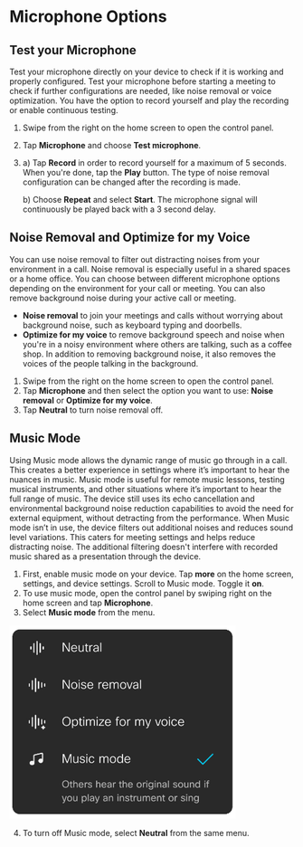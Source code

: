 # Microphone Options

## Test your Microphone

Test your microphone directly on your device to check if it is working and properly configured. 
Test your microphone before starting a meeting to check if further configurations are needed, like noise removal or voice optimization. You have the option to record yourself and play the recording or enable continuous testing. 

1.	Swipe from the right on the home screen to open the control panel. 
2.	Tap **Microphone** and choose **Test microphone**. 
3.	a)	Tap **Record** in order to record yourself for a maximum of 5 seconds. When you're done, tap the **Play** button. The type of noise removal configuration can be changed after the recording is made.

    b)	Choose **Repeat** and select **Start**. The microphone signal will continuously be played back with a 3 second delay.


## Noise Removal and Optimize for my Voice

You can use noise removal to filter out distracting noises from your environment in a call. Noise removal is especially useful in a shared spaces or a home office. 
You can choose between different microphone options depending on the environment for your call or meeting. You can also remove background noise during your active call or meeting. 
* **Noise removal** to join your meetings and calls without worrying about background noise, such as keyboard typing and doorbells. 
* **Optimize for my voice** to remove background speech and noise when you're in a noisy environment where others are talking, such as a coffee shop. In addition to removing background noise, it also removes the voices of the people talking in the background. 

1.	Swipe from the right on the home screen to open the control panel. 
2.	Tap **Microphone** and then select the option you want to use: **Noise removal** or **Optimize for my voice**.
3.	Tap **Neutral** to turn noise removal off.

## Music Mode

Using Music mode allows the dynamic range of music go through in a call. This creates a better experience in settings where it’s important to hear the nuances in music. 
Music mode is useful for remote music lessons, testing musical instruments, and other situations where it’s important to hear the full range of music. The device still uses its echo cancellation and environmental background noise reduction capabilities to avoid the need for external equipment, without detracting from the performance. 
When Music mode isn’t in use, the device filters out additional noises and reduces sound level variations. This caters for meeting settings and helps reduce distracting noise. The additional filtering doesn't interfere with recorded music shared as a presentation through the device. 

1.	First, enable music mode on your device. Tap **more** on the home screen, settings, and device settings. Scroll to Music mode. Toggle it **on**. 
2.	To use music mode, open the control panel by swiping right on the home screen and tap **Microphone**.
3.	Select **Music mode** from the menu. 

<img src="/doc/images/MTR/music_mode.jpg" width=400/>

4.	To turn off Music mode, select **Neutral** from the same menu. 
